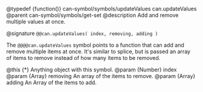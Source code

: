 @typedef {function()} can-symbol/symbols/updateValues can.updateValues
@parent can-symbol/symbols/get-set
@description Add and remove multiple values at once.

@signature `@@can.updateValues( index, removing, adding )`

The `@@@@can.updateValues` symbol points to a function that can add
and remove multiple items at once.  It's similar to splice, but
is passed an array of items to remove instead of how many items to
be removed.


@this {*} Anything object with this symbol.
@param {Number} index
@param {Array} removing An array of the items to remove.
@param {Array} adding An Array of the items to add.
